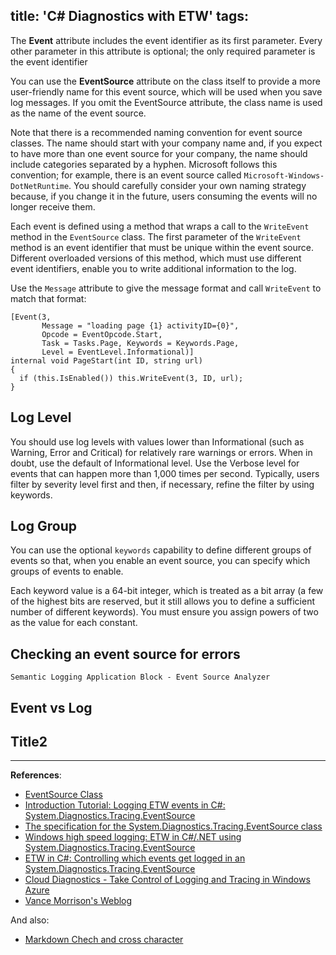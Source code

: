 title: 'C# Diagnostics with ETW'
tags:
---


<!--more-->


The **Event** attribute includes the event identifier as its first parameter. Every other parameter in this attribute is optional; the only required parameter is the event identifier

You can use the **EventSource** attribute on the class itself to provide a more user-friendly name for this event source, which will be used when you save log messages. If you omit the EventSource attribute, the class name is used as the name of the event source.


Note that there is a recommended naming convention for event source classes. The name should start with your company name and, if you expect to have more than one event source for your company, the name should include categories separated by a hyphen. Microsoft follows this convention; for example, there is an event source called `Microsoft-Windows-DotNetRuntime`. You should carefully consider your own naming strategy because, if you change it in the future, users consuming the events will no longer receive them.



Each event is defined using a method that wraps a call to the `WriteEvent` method in the `EventSource` class. The first parameter of the `WriteEvent` method is an event identifier that must be unique within the event source. Different overloaded versions of this method, which must use different event identifiers, enable you to write additional information to the log.


Use the `Message` attribute to give the message format and call `WriteEvent` to match that format:

```chsarp
[Event(3,
       Message = "loading page {1} activityID={0}",
       Opcode = EventOpcode.Start,
       Task = Tasks.Page, Keywords = Keywords.Page,
       Level = EventLevel.Informational)]
internal void PageStart(int ID, string url)
{
  if (this.IsEnabled()) this.WriteEvent(3, ID, url);
}
```


## Log Level
You should use log levels with values lower than Informational (such as Warning, Error and Critical) for relatively rare warnings or errors. When in doubt, use the default of Informational level. Use the Verbose level for events that can happen more than 1,000 times per second. Typically, users filter by severity level first and then, if necessary, refine the filter by using keywords.


## Log Group
You can use the optional `keywords` capability to define different groups of events so that, when you enable an event source, you can specify which groups of events to enable.


Each keyword value is a 64-bit integer, which is treated as a bit array (a few of the highest bits are reserved, but it still allows you to define a sufficient number of different keywords). You must ensure you assign powers of two as the value for each constant. 


## Checking an event source for errors
`Semantic Logging Application Block - Event Source Analyzer`




## Event vs Log



## Title2




---

**References**:

- [EventSource Class](https://msdn.microsoft.com/en-us/library/system.diagnostics.tracing.eventsource(v=VS.110).aspx)
- [Introduction Tutorial: Logging ETW events in C#: System.Diagnostics.Tracing.EventSource](http://blogs.msdn.com/b/vancem/archive/2012/07/09/logging-your-own-etw-events-in-c-system-diagnostics-tracing-eventsource.aspx)
- [The specification for the System.Diagnostics.Tracing.EventSource class](http://blogs.msdn.com/b/vancem/archive/2012/07/09/more-details-on-eventsource-the-class-specification.aspx)
- [Windows high speed logging: ETW in C#/.NET using System.Diagnostics.Tracing.EventSource](http://blogs.msdn.com/b/vancem/archive/2012/08/13/windows-high-speed-logging-etw-in-c-net-using-system-diagnostics-tracing-eventsource.aspx)
- [ETW in C#: Controlling which events get logged in an System.Diagnostics.Tracing.EventSource](http://blogs.msdn.com/b/vancem/archive/2012/08/14/etw-in-c-controlling-which-events-get-logged-in-an-system-diagnostics-tracing-eventsource.aspx)
- [Cloud Diagnostics - Take Control of Logging and Tracing in Windows Azure](https://msdn.microsoft.com/magazine/ff714589.aspx)
- [Vance Morrison's Weblog](http://blogs.msdn.com/b/vancem/)


And also:

- [Markdown Chech and cross character](http://stackoverflow.com/questions/712132/in-html-i-can-make-a-checkmark-with-x2713-is-there-a-corresponding-x-mark)

